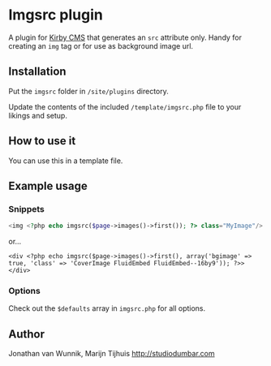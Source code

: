 # Imgsrc plugin

A plugin for [Kirby CMS](http://getkirby.com/) that generates an `src` attribute only. Handy for creating an `img` tag or for use as background image url.

## Installation

Put the `imgsrc` folder in `/site/plugins` directory.

Update the contents of the included `/template/imgsrc.php` file to your likings and setup.

## How to use it

You can use this in a template file.

## Example usage

### Snippets

```php
<img <?php echo imgsrc($page->images()->first()); ?> class="MyImage"/>
```

or… 

```<?php
<div <?php echo imgsrc($page->images()->first(), array('bgimage' => true, 'class' => 'CoverImage FluidEmbed FluidEmbed--16by9')); ?>></div>
```

### Options

Check out the `$defaults` array in `imgsrc.php` for all options.

## Author

Jonathan van Wunnik, Marijn Tijhuis
<http://studiodumbar.com>
